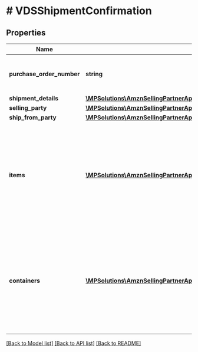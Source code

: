 # # VDSShipmentConfirmation

## Properties

Name | Type | Description | Notes
------------ | ------------- | ------------- | -------------
**purchase_order_number** | **string** | Purchase order number corresponding to the shipment. |
**shipment_details** | [**\MPSolutions\AmznSellingPartnerApi\Models\VendorDirectFulfillmentShipping\VDSShipmentDetails**](VDSShipmentDetails.md) |  |
**selling_party** | [**\MPSolutions\AmznSellingPartnerApi\Models\VendorDirectFulfillmentShipping\VDSPartyIdentification**](VDSPartyIdentification.md) |  |
**ship_from_party** | [**\MPSolutions\AmznSellingPartnerApi\Models\VendorDirectFulfillmentShipping\VDSPartyIdentification**](VDSPartyIdentification.md) |  |
**items** | [**\MPSolutions\AmznSellingPartnerApi\Models\VendorDirectFulfillmentShipping\VDSItem[]**](VDSItem.md) | Provide the details of the items in this shipment. If any of the item details field is common at a package or a pallet level, then provide them at the corresponding package. |
**containers** | [**\MPSolutions\AmznSellingPartnerApi\Models\VendorDirectFulfillmentShipping\VDSContainer[]**](VDSContainer.md) | Provide the details of the items in this shipment. If any of the item details field is common at a package or a pallet level, then provide them at the corresponding package. | [optional]

[[Back to Model list]](../../README.md#models) [[Back to API list]](../../README.md#endpoints) [[Back to README]](../../README.md)
